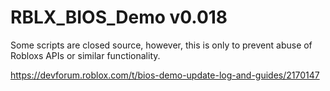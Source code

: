 # RBLX_BIOS_Demo v0.018
Some scripts are closed source, however, this is only to prevent abuse of Robloxs APIs or similar functionality.

https://devforum.roblox.com/t/bios-demo-update-log-and-guides/2170147
